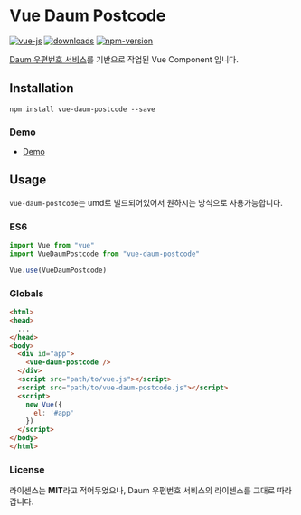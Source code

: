 # Vue Daum Postcode

[![vue-js](https://img.shields.io/badge/vue.js-2.x-brightgreen.svg?maxAge=604800)](https://vuejs.org/)
[![downloads](https://img.shields.io/npm/dt/vue-daum-postcode.svg)](https://www.npmjs.com/package/vue-daum-postcode)
[![npm-version](https://img.shields.io/npm/v/vue-daum-postcode.svg)](https://www.npmjs.com/package/vue-daum-postcode)

[Daum 우편번호 서비스](http://postcode.map.daum.net/guide)를 기반으로 작업된 Vue Component 입니다.

## Installation

```
npm install vue-daum-postcode --save
```

### Demo

 - [Demo](http://wan2land.github.io/vue-daum-postcode/)

## Usage

`vue-daum-postcode`는 umd로 빌드되어있어서 원하시는 방식으로 사용가능합니다.

### ES6

```js
import Vue from "vue"
import VueDaumPostcode from "vue-daum-postcode"

Vue.use(VueDaumPostcode)
```

### Globals

```html
<html>
<head>
  ...
</head>
<body>
  <div id="app">
    <vue-daum-postcode />
  </div>
  <script src="path/to/vue.js"></script>
  <script src="path/to/vue-daum-postcode.js"></script>
  <script>
    new Vue({
      el: '#app'
    })
  </script>
</body>
</html>
```

### License

라이센스는 **MIT**라고 적어두었으나, Daum 우편번호 서비스의 라이센스를 그대로 따라갑니다.
